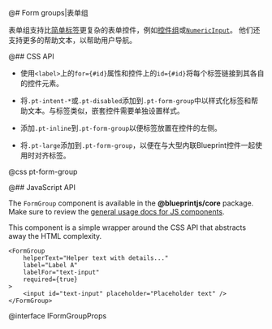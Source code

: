 @# Form groups|表单组

表单组支持比[简单标签](#core/components/forms/label.simple-labels)更复杂的表单控件，例如[控件组](#core/components/forms/control-group)或[`NumericInput`](#core/components/forms/numeric-input)。 他们还支持更多的帮助文本，以帮助用户导航。

@## CSS API

- 使用`<label>`上的`for={#id}`属性和控件上的`id={#id}`将每个标签链接到其各自的控件元素。

- 将`.pt-intent-*`或`.pt-disabled`添加到`.pt-form-group`中以样式化标签和帮助文本。与标签类似，嵌套控件需要单独设置样式。

- 添加`.pt-inline`到`.pt-form-group`以便标签放置在控件的左侧。

- 将`.pt-large`添加到`.pt-form-group`，以便在与大型内联Blueprint控件一起使用时对齐标签。

@css pt-form-group

@## JavaScript API

The `FormGroup` component is available in the __@blueprintjs/core__ package.
Make sure to review the [general usage docs for JS components](#blueprint.usage).

This component is a simple wrapper around the CSS API that abstracts away the HTML complexity.

```tsx
<FormGroup
    helperText="Helper text with details..."
    label="Label A"
    labelFor="text-input"
    required={true}
>
    <input id="text-input" placeholder="Placeholder text" />
</FormGroup>
```

@interface IFormGroupProps

